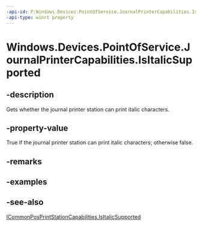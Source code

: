 ```yaml
---
-api-id: P:Windows.Devices.PointOfService.JournalPrinterCapabilities.IsItalicSupported
-api-type: winrt property
---
```


<!-- Property syntax
public bool IsItalicSupported { get; }
-->

# Windows.Devices.PointOfService.JournalPrinterCapabilities.IsItalicSupported

## -description
Gets whether the journal printer station can print italic characters.

## -property-value
True if the journal printer station can print italic characters; otherwise false.

## -remarks

## -examples

## -see-also
[ICommonPosPrintStationCapabilities.IsItalicSupported](icommonposprintstationcapabilities_isitalicsupported.md)